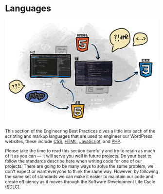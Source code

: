 # Languages

![](<../.gitbook/assets/languages (1).jpg>)

This section of the Engineering Best Practices dives a little into each of the scripting and markup languages that are used to engineer our WordPress websites, these include [CSS](css.md), [HTML](markup.md), [JavaScript](js/), and [PHP](php.md).

Please take the time to read this section carefully and try to retain as much of it as you can — it will serve you well in future projects. Do your best to follow the standards describe here when writing code for one of our projects. There are going to be many ways to solve the same problem, we don't expect or want everyone to think the same way. However, by following the same set of standards we can make it easier to maintain our code and create efficiency as it moves through the Software Development Life Cycle (SDLC).
